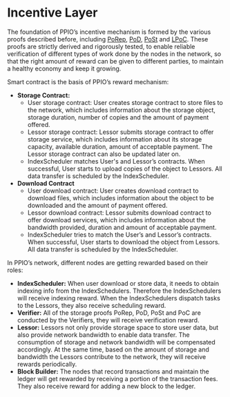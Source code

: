 # Incentive Layer

The foundation of PPIO’s incentive mechanism is formed by the various proofs described before, including [PoRep](), [PoD](), [PoSt]() and [LPoC](). These proofs are strictly derived and rigorously tested, to enable reliable verification of different types of work done by the nodes in the network, so that the right amount of reward can be given to different parties, to maintain a healthy economy and keep it growing.

Smart contract is the basis of PPIO’s reward mechanism:
- **Storage Contract:**
	- User storage contract: User creates storage contract to store files to the network, which includes information about the storage object, storage duration, number of copies and the amount of payment offered.
	- Lessor storage contract: Lessor submits storage contract to offer storage service, which includes information about its storage capacity, available duration, amount of acceptable payment. The Lessor storage contract can also be updated later on.
	- IndexScheduler matches User's and Lessor’s contracts. When successful, User starts to upload copies of the object to Lessors. All data transfer is scheduled by the IndexScheduler.
- **Download Contract**
	- User download contract: User creates download contract to download files, which includes information about the object to be downloaded and the amount of payment offered.
	- Lessor download contract: Lessor submits download contract to offer download services, which includes information about the bandwidth provided, duration and amount of acceptable payment.
	- IndexScheduler tries to match the User’s and Lessor’s contracts. When successful, User starts to download the object from Lessors. All data transfer is scheduled by the IndexScheduler.

In PPIO’s network, different nodes are getting rewarded based on their roles:
- **IndexScheduler:** When user download or store data, it needs to obtain indexing info from the IndexSchedulers. Therefore the IndexSchedulers will receive indexing reward. When the IndexSchedulers dispatch tasks to the Lessors, they also receive scheduling reward.
- **Verifier:** All of the storage proofs PoRep, PoD, PoSt and PoC are conducted by the Verifiers, they will receive verification reward.
- **Lessor:** Lessors not only provide storage space to store user data, but also provide network bandwidth to enable data transfer. The consumption of storage and network bandwidth will be compensated accordingly. At the same time, based on the amount of storage and bandwidth the Lessors contribute to the network, they will receive rewards periodically.
- **Block Builder:** The nodes that record transactions and maintain the ledger will get rewarded by receiving a portion of the transaction fees. They also receive reward for adding a new block to the ledger.
